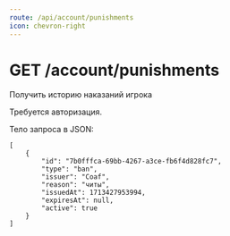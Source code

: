 ```yaml
---
route: /api/account/punishments
icon: chevron-right
---
```


# GET /account/punishments
Получить историю наказаний игрока

Требуется авторизация.

Тело запроса в JSON:
```
[
    {
        "id": "7b0fffca-69bb-4267-a3ce-fb6f4d828fc7",
        "type": "ban",
        "issuer": "Coaf",
        "reason": "читы",
        "issuedAt": 1713427953994,
        "expiresAt": null,
        "active": true
    }
]
```